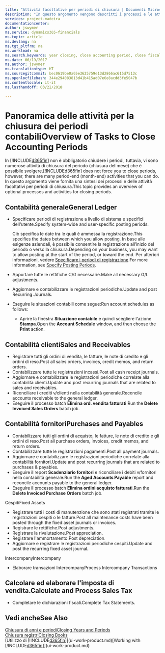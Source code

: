 ```yaml
---
title: "Attività facoltative per periodi di chiusura | Documenti Microsoft"
description: "In questo argomento vengono descritti i processi e le attività facoltativi per la chiusura dei periodi contabili in Finance and Operations, Business edition."
services: project-madeira
documentationcenter: 
author: jswymer
ms.service: dynamics365-financials
ms.topic: article
ms.devlang: na
ms.tgt_pltfrm: na
ms.workload: na
ms.search.keywords: year closing, close accounting period, close fiscal year, aging, creditor payments, vendor payments
ms.date: 06/19/2017
ms.author: jswymer
ms.translationtype: HT
ms.sourcegitcommit: bec0619be0a65e3625759e13d2866ac615d7513c
ms.openlocfilehash: 344e294083813d41b415ad07e6e8acdd3fe5047b
ms.contentlocale: it-it
ms.lasthandoff: 03/22/2018

---
```

# <a name="overview-of-tasks-to-close-accounting-periods"></a><span data-ttu-id="374c7-103">Panoramica delle attività per la chiusura dei periodi contabili</span><span class="sxs-lookup"><span data-stu-id="374c7-103">Overview of Tasks to Close Accounting Periods</span></span>
<span data-ttu-id="374c7-104">In [!INCLUDE[d365fin](includes/d365fin_md.md)] non è obbligatorio chiudere i periodi, tuttavia, vi sono numerose attività di chiusura del periodo (chiusura del mese) che è possibile svolgere.</span><span class="sxs-lookup"><span data-stu-id="374c7-104">[!INCLUDE[d365fin](includes/d365fin_md.md)] does not force you to close periods, however, there are many period-end (month-end) activities that you can do.</span></span> <span data-ttu-id="374c7-105">In questo argomento viene fornita una sintesi dei processi e delle attività facoltativi per periodi di chiusura.</span><span class="sxs-lookup"><span data-stu-id="374c7-105">This topic provides an overview of optional processes and activities for closing periods.</span></span>  

## <a name="general-ledger"></a><span data-ttu-id="374c7-106">Contabilità generale</span><span class="sxs-lookup"><span data-stu-id="374c7-106">General Ledger</span></span>
* <span data-ttu-id="374c7-107">Specificare periodi di registrazione a livello di sistema e specifici dell'utente.</span><span class="sxs-lookup"><span data-stu-id="374c7-107">Specify system-wide and user-specific posting periods.</span></span>  

    <span data-ttu-id="374c7-108">Ciò specifica le date tra le quali è ammessa la registrazione.</span><span class="sxs-lookup"><span data-stu-id="374c7-108">This specifies the dates between which you allow posting.</span></span> <span data-ttu-id="374c7-109">In base alle esigenze aziendali, è possibile consentire la registrazione all'inizio del periodo o verso la chiusura.</span><span class="sxs-lookup"><span data-stu-id="374c7-109">Depending on your business, you may want to allow posting at the start of the period, or toward the end.</span></span> <span data-ttu-id="374c7-110">Per ulteriori informazioni, vedere [Specificare i periodi di registrazione](finance-how-specify-posting-periods.md).</span><span class="sxs-lookup"><span data-stu-id="374c7-110">For more information, see [Specify Posting Periods](finance-how-specify-posting-periods.md).</span></span>  
* <span data-ttu-id="374c7-111">Apportare tutte le rettifiche C/G necessarie.</span><span class="sxs-lookup"><span data-stu-id="374c7-111">Make all necessary G/L adjustments.</span></span>  
* <span data-ttu-id="374c7-112">Aggiornare e contabilizzare le registrazioni periodiche.</span><span class="sxs-lookup"><span data-stu-id="374c7-112">Update and post Recurring Journals.</span></span>  
  <!--* Process Consolidations-->
* <span data-ttu-id="374c7-113">Eseguire le situazioni contabili come segue:</span><span class="sxs-lookup"><span data-stu-id="374c7-113">Run account schedules as follows:</span></span>  
  * <span data-ttu-id="374c7-114">Aprire la finestra **Situazione contabile** e quindi scegliere l'azione **Stampa**.</span><span class="sxs-lookup"><span data-stu-id="374c7-114">Open the **Account Schedule** window, and then choose the **Print** action.</span></span>  

## <a name="sales-and-receivables"></a><span data-ttu-id="374c7-115">Contabilità clienti</span><span class="sxs-lookup"><span data-stu-id="374c7-115">Sales and Receivables</span></span>
* <span data-ttu-id="374c7-116">Registrare tutti gli ordini di vendita, le fatture, le note di credito e gli ordini di reso.</span><span class="sxs-lookup"><span data-stu-id="374c7-116">Post all sales orders, invoices, credit memos, and return orders.</span></span>  
* <span data-ttu-id="374c7-117">Contabilizzare tutte le registrazioni incassi.</span><span class="sxs-lookup"><span data-stu-id="374c7-117">Post all cash receipt journals.</span></span>  
* <span data-ttu-id="374c7-118">Aggiornare e contabilizzare le registrazioni periodiche correlate alla contabilità clienti.</span><span class="sxs-lookup"><span data-stu-id="374c7-118">Update and post recurring journals that are related to sales and receivables.</span></span>  
* <span data-ttu-id="374c7-119">Riconciliare i crediti v/clienti nella contabilità generale.</span><span class="sxs-lookup"><span data-stu-id="374c7-119">Reconcile accounts receivable to the general ledger.</span></span>  
* <span data-ttu-id="374c7-120">Eseguire il processo batch **Elimina ord. vendita fatturati**.</span><span class="sxs-lookup"><span data-stu-id="374c7-120">Run the **Delete Invoiced Sales Orders** batch job.</span></span>  

## <a name="purchases-and-payables"></a><span data-ttu-id="374c7-121">Contabilità fornitori</span><span class="sxs-lookup"><span data-stu-id="374c7-121">Purchases and Payables</span></span>
* <span data-ttu-id="374c7-122">Contabilizzare tutti gli ordini di acquisto, le fatture, le note di credito e gli ordini di reso.</span><span class="sxs-lookup"><span data-stu-id="374c7-122">Post all purchase orders, invoices, credit memos, and return orders.</span></span>  
* <span data-ttu-id="374c7-123">Contabilizzare tutte le registrazioni pagamenti.</span><span class="sxs-lookup"><span data-stu-id="374c7-123">Post all payment journals.</span></span>  
* <span data-ttu-id="374c7-124">Aggiornare e contabilizzare le registrazioni periodiche correlate alla contabilità fornitori.</span><span class="sxs-lookup"><span data-stu-id="374c7-124">Update and post recurring journals that are related to purchases & payables.</span></span>  
* <span data-ttu-id="374c7-125">Eseguire il report **Scadenziario fornitori** e riconciliare i debiti v/fornitori nella contabilità generale.</span><span class="sxs-lookup"><span data-stu-id="374c7-125">Run the **Aged Accounts Payable** report and reconcile accounts payable to the general ledger.</span></span>  
* <span data-ttu-id="374c7-126">Eseguire il processo batch **Elimina ordini acquisto fatturati**.</span><span class="sxs-lookup"><span data-stu-id="374c7-126">Run the **Delete Invoiced Purchase Orders** batch job.</span></span>  

<span data-ttu-id="374c7-127">Cespiti</span><span class="sxs-lookup"><span data-stu-id="374c7-127">Fixed Assets</span></span>
* <span data-ttu-id="374c7-128">Registrare tutti i costi di manutenzione che sono stati registrati tramite le registrazioni cespiti o le fatture.</span><span class="sxs-lookup"><span data-stu-id="374c7-128">Post all maintenance costs have been posted through the fixed asset journals or invoices.</span></span>
* <span data-ttu-id="374c7-129">Registrare le rettifiche.</span><span class="sxs-lookup"><span data-stu-id="374c7-129">Post adjustments.</span></span>
* <span data-ttu-id="374c7-130">Registrare la rivalutazione.</span><span class="sxs-lookup"><span data-stu-id="374c7-130">Post appreciation.</span></span>
* <span data-ttu-id="374c7-131">Registrare l'ammortamento.</span><span class="sxs-lookup"><span data-stu-id="374c7-131">Post depreciation.</span></span>
* <span data-ttu-id="374c7-132">Aggiornare e registrare le registrazioni periodiche cespiti.</span><span class="sxs-lookup"><span data-stu-id="374c7-132">Update and post the recurring fixed asset journal.</span></span>

<span data-ttu-id="374c7-133">Intercompany</span><span class="sxs-lookup"><span data-stu-id="374c7-133">Intercompany</span></span>
* <span data-ttu-id="374c7-134">Elaborare transazioni Intercompany</span><span class="sxs-lookup"><span data-stu-id="374c7-134">Process Intercompany Transactions</span></span>

## <a name="calculate-and-process-sales-tax"></a><span data-ttu-id="374c7-135">Calcolare ed elaborare l'imposta di vendita.</span><span class="sxs-lookup"><span data-stu-id="374c7-135">Calculate and Process Sales Tax</span></span>
* <span data-ttu-id="374c7-136">Completare le dichiarazioni fiscali.</span><span class="sxs-lookup"><span data-stu-id="374c7-136">Complete Tax Statements.</span></span>  

## <a name="see-also"></a><span data-ttu-id="374c7-137">Vedi anche</span><span class="sxs-lookup"><span data-stu-id="374c7-137">See Also</span></span>
[<span data-ttu-id="374c7-138">Chiusura di anni e periodi</span><span class="sxs-lookup"><span data-stu-id="374c7-138">Closing Years and Periods</span></span>](year-close-years-periods.md)  
[<span data-ttu-id="374c7-139">Chiusura registri</span><span class="sxs-lookup"><span data-stu-id="374c7-139">Closing Books</span></span>](year-close-books.md)  
<span data-ttu-id="374c7-140">[Utilizzo di [!INCLUDE[d365fin](includes/d365fin_md.md)]](ui-work-product.md)</span><span class="sxs-lookup"><span data-stu-id="374c7-140">[Working with [!INCLUDE[d365fin](includes/d365fin_md.md)]](ui-work-product.md)</span></span>

